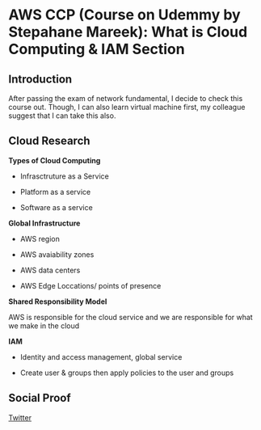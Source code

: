 # AWS CCP (Course on Udemmy by Stepahane Mareek): What is Cloud Computing & IAM Section

## Introduction

After passing the exam of network fundamental, I decide to check this course out. Though, I can also learn virtual machine first, my colleague suggest that I can take this also.

## Cloud Research

**Types of Cloud Computing**

- Infrasctruture as a Service

- Platform as a service

- Software as a service

**Global Infrastructure**

- AWS region

- AWS avaiability zones

- AWS data centers

- AWS Edge Loccations/ points of presence

**Shared Responsibility Model** 

AWS is responsible for the cloud service and we are responsible for what we make in the cloud

**IAM**

- Identity and access management, global service

- Create user & groups then apply policies to the user and groups


## Social Proof

[Twitter](https://twitter.com/JoeSeven08/status/1495688314200166403)
